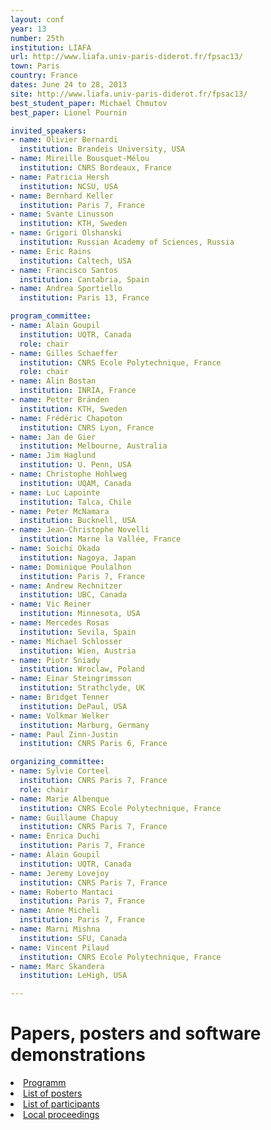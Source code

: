 ```yaml
---
layout: conf
year: 13
number: 25th
institution: LIAFA
url: http://www.liafa.univ-paris-diderot.fr/fpsac13/
town: Paris
country: France
dates: June 24 to 28, 2013
site: http://www.liafa.univ-paris-diderot.fr/fpsac13/
best_student_paper: Michael Chmutov
best_paper: Lionel Pournin

invited_speakers:
- name: Olivier Bernardi
  institution: Brandeis University, USA
- name: Mireille Bousquet-Mélou
  institution: CNRS Bordeaux, France
- name: Patricia Hersh
  institution: NCSU, USA
- name: Bernhard Keller
  institution: Paris 7, France
- name: Svante Linusson
  institution: KTH, Sweden
- name: Grigori Olshanski
  institution: Russian Academy of Sciences, Russia
- name: Eric Rains
  institution: Caltech, USA
- name: Francisco Santos
  institution: Cantabria, Spain
- name: Andrea Sportiello
  institution: Paris 13, France

program_committee:
- name: Alain Goupil
  institution: UQTR, Canada
  role: chair
- name: Gilles Schaeffer
  institution: CNRS Ecole Polytechnique, France
  role: chair
- name: Alin Bostan
  institution: INRIA, France
- name: Petter Bränden
  institution: KTH, Sweden
- name: Frédéric Chapoton
  institution: CNRS Lyon, France
- name: Jan de Gier
  institution: Melbourne, Australia
- name: Jim Haglund
  institution: U. Penn, USA
- name: Christophe Hohlweg
  institution: UQAM, Canada
- name: Luc Lapointe
  institution: Talca, Chile
- name: Peter McNamara
  institution: Bucknell, USA
- name: Jean-Christophe Novelli
  institution: Marne la Vallée, France
- name: Soichi Okada
  institution: Nagoya, Japan
- name: Dominique Poulalhon
  institution: Paris 7, France
- name: Andrew Rechnitzer
  institution: UBC, Canada
- name: Vic Reiner
  institution: Minnesota, USA
- name: Mercedes Rosas
  institution: Sevila, Spain
- name: Michael Schlosser
  institution: Wien, Austria
- name: Piotr Sniady
  institution: Wroclaw, Poland
- name: Einar Steingrimsson
  institution: Strathclyde, UK
- name: Bridget Tenner
  institution: DePaul, USA
- name: Volkmar Welker
  institution: Marburg, Germany
- name: Paul Zinn-Justin
  institution: CNRS Paris 6, France

organizing_committee:
- name: Sylvie Corteel
  institution: CNRS Paris 7, France
  role: chair
- name: Marie Albenque
  institution: CNRS Ecole Polytechnique, France
- name: Guillaume Chapuy
  institution: CNRS Paris 7, France
- name: Enrica Duchi
  institution: Paris 7, France
- name: Alain Goupil
  institution: UQTR, Canada
- name: Jeremy Lovejoy
  institution: CNRS Paris 7, France
- name: Roberto Mantaci
  institution: Paris 7, France
- name: Anne Micheli
  institution: Paris 7, France
- name: Marni Mishna
  institution: SFU, Canada
- name: Vincent Pilaud
  institution: CNRS Ecole Polytechnique, France
- name: Marc Skandera
  institution: LeHigh, USA

---
```


# Papers, posters and software demonstrations

<li><A HREF="SITE2013/program.html">Programm</A>
<li><A HREF="SITE2013/posters.html">List of posters</A>
<li><A HREF="SITE2013/participants.html">List of participants</A>
<li><A HREF="SITE2013/proceedings.html">Local proceedings</A>

